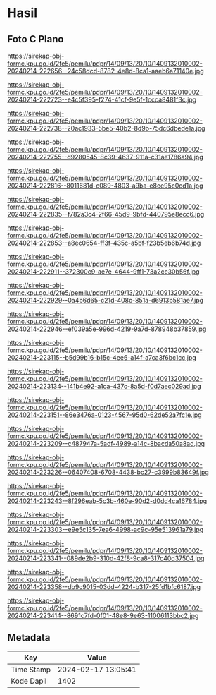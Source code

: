 # Hasil

## Foto C Plano

https://sirekap-obj-formc.kpu.go.id/2fe5/pemilu/pdpr/14/09/13/20/10/1409132010002-20240214-222656--24c58dcd-8782-4e8d-8ca1-aaeb6a71140e.jpg

https://sirekap-obj-formc.kpu.go.id/2fe5/pemilu/pdpr/14/09/13/20/10/1409132010002-20240214-222723--e4c5f395-f274-41cf-9e5f-1ccca8481f3c.jpg

https://sirekap-obj-formc.kpu.go.id/2fe5/pemilu/pdpr/14/09/13/20/10/1409132010002-20240214-222738--20ac1933-5be5-40b2-8d9b-75dc6dbede1a.jpg

https://sirekap-obj-formc.kpu.go.id/2fe5/pemilu/pdpr/14/09/13/20/10/1409132010002-20240214-222755--d9280545-8c39-4637-911a-c31ae1786a94.jpg

https://sirekap-obj-formc.kpu.go.id/2fe5/pemilu/pdpr/14/09/13/20/10/1409132010002-20240214-222816--8011681d-c089-4803-a9ba-e8ee95c0cd1a.jpg

https://sirekap-obj-formc.kpu.go.id/2fe5/pemilu/pdpr/14/09/13/20/10/1409132010002-20240214-222835--f782a3c4-2f66-45d9-9bfd-440795e8ecc6.jpg

https://sirekap-obj-formc.kpu.go.id/2fe5/pemilu/pdpr/14/09/13/20/10/1409132010002-20240214-222853--a8ec0654-ff3f-435c-a5bf-f23b5eb6b74d.jpg

https://sirekap-obj-formc.kpu.go.id/2fe5/pemilu/pdpr/14/09/13/20/10/1409132010002-20240214-222911--372300c9-ae7e-4644-9ff1-73a2cc30b56f.jpg

https://sirekap-obj-formc.kpu.go.id/2fe5/pemilu/pdpr/14/09/13/20/10/1409132010002-20240214-222929--0a4b6d65-c21d-408c-851a-d6913b581ae7.jpg

https://sirekap-obj-formc.kpu.go.id/2fe5/pemilu/pdpr/14/09/13/20/10/1409132010002-20240214-222946--ef039a5e-996d-4219-9a7d-878948b37859.jpg

https://sirekap-obj-formc.kpu.go.id/2fe5/pemilu/pdpr/14/09/13/20/10/1409132010002-20240214-223115--b5d99b16-b15c-4ee6-a14f-a7ca3f6bc1cc.jpg

https://sirekap-obj-formc.kpu.go.id/2fe5/pemilu/pdpr/14/09/13/20/10/1409132010002-20240214-223134--141b4e92-a1ca-437c-8a5d-f0d7aec029ad.jpg

https://sirekap-obj-formc.kpu.go.id/2fe5/pemilu/pdpr/14/09/13/20/10/1409132010002-20240214-223151--86e3476a-0123-4567-95d0-62de52a7fc1e.jpg

https://sirekap-obj-formc.kpu.go.id/2fe5/pemilu/pdpr/14/09/13/20/10/1409132010002-20240214-223209--c487947a-5adf-4989-a14c-8bacda50a8ad.jpg

https://sirekap-obj-formc.kpu.go.id/2fe5/pemilu/pdpr/14/09/13/20/10/1409132010002-20240214-223226--06407408-6708-4438-bc27-c3999b83649f.jpg

https://sirekap-obj-formc.kpu.go.id/2fe5/pemilu/pdpr/14/09/13/20/10/1409132010002-20240214-223243--8f296eab-5c3b-460e-90d2-d0dd4ca16784.jpg

https://sirekap-obj-formc.kpu.go.id/2fe5/pemilu/pdpr/14/09/13/20/10/1409132010002-20240214-223303--e9e5c135-7ea6-4998-ac9c-95e513961a79.jpg

https://sirekap-obj-formc.kpu.go.id/2fe5/pemilu/pdpr/14/09/13/20/10/1409132010002-20240214-223341--089de2b9-310d-42f8-9ca8-317c40d37504.jpg

https://sirekap-obj-formc.kpu.go.id/2fe5/pemilu/pdpr/14/09/13/20/10/1409132010002-20240214-223358--db9c9015-03dd-4224-b317-25fd1bfc6187.jpg

https://sirekap-obj-formc.kpu.go.id/2fe5/pemilu/pdpr/14/09/13/20/10/1409132010002-20240214-223414--8691c7fd-0f01-48e8-9e63-11006113bbc2.jpg


## Metadata

| Key        | Value               |
| ---------- | ------------------- |
| Time Stamp | 2024-02-17 13:05:41 |
| Kode Dapil | 1402                |



